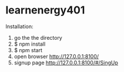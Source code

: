 # learnenergy401

Installation:

1. go the the directory
2. $ npm install
3. $ npm start
4. open browser http://127.0.0.1:8100/
5. signup page http://127.0.0.1:8100/#/SingUp
